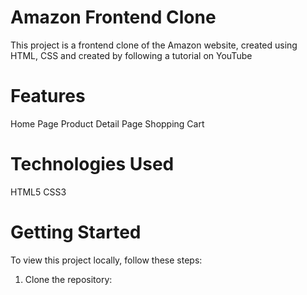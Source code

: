 # Amazon Frontend Clone

This project is a frontend clone of the Amazon website, created using HTML, CSS and created by following a tutorial on YouTube

# Features

Home Page
Product Detail Page
Shopping Cart

# Technologies Used

HTML5
CSS3

# Getting Started 

To view this project locally, follow these steps:

 1. Clone the repository:
 